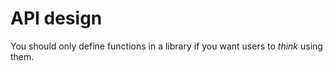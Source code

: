 # API design

You should only define functions in a library if you want users to *think*
using them.
